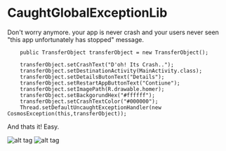 # CaughtGlobalExceptionLib

Don't worry anymore. your app is never crash and your users never seen "this app unfortunately has stopped" message.

        public TransferObject transferObject = new TransferObject();

        transferObject.setCrashText("D'oh! Its Crash..");
        transferObject.setDestinationActivity(MainActivity.class);
        transferObject.setDetailsButonText("Details");
        transferObject.setRestartAppButtonText("Contiune");
        transferObject.setImagePath(R.drawable.homer);
        transferObject.setBackgorundHex("#ffffff");
        transferObject.setCrashTextColor("#000000");
        Thread.setDefaultUncaughtExceptionHandler(new CosmosException(this,transferObject));
        
And thats it! Easy.

![alt tag](http://i.hizliresim.com/QQ3vrZ.jpg)
![alt tag](http://i.hizliresim.com/G3AP8Z.jpg)

